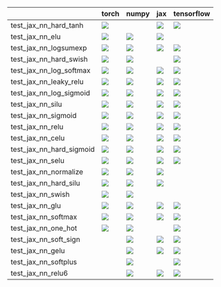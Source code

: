 |                          | torch                                                                                                                                                                                  | numpy                                                                                                                                                                                  | jax                                                                                                                                                                                    | tensorflow                                                                                                                                                                             |
|:-------------------------|:---------------------------------------------------------------------------------------------------------------------------------------------------------------------------------------|:---------------------------------------------------------------------------------------------------------------------------------------------------------------------------------------|:---------------------------------------------------------------------------------------------------------------------------------------------------------------------------------------|:---------------------------------------------------------------------------------------------------------------------------------------------------------------------------------------|
| test_jax_nn_hard_tanh    | <a href="https://github.com/unifyai/ivy/actions/runs/3702164336/jobs/6272187942" rel="noopener noreferrer" target="_blank"><img src=https://img.shields.io/badge/-success-success></a> |                                                                                                                                                                                        | <a href="https://github.com/unifyai/ivy/actions/runs/3702164336/jobs/6272201197" rel="noopener noreferrer" target="_blank"><img src=https://img.shields.io/badge/-success-success></a> | <a href="https://github.com/unifyai/ivy/actions/runs/3702164336/jobs/6272184576" rel="noopener noreferrer" target="_blank"><img src=https://img.shields.io/badge/-success-success></a> |
| test_jax_nn_elu          | <a href="https://github.com/unifyai/ivy/actions/runs/3702164336/jobs/6272208200" rel="noopener noreferrer" target="_blank"><img src=https://img.shields.io/badge/-success-success></a> | <a href="https://github.com/unifyai/ivy/actions/runs/3702164336/jobs/6272217891" rel="noopener noreferrer" target="_blank"><img src=https://img.shields.io/badge/-success-success></a> | <a href="https://github.com/unifyai/ivy/actions/runs/3702164336/jobs/6272209578" rel="noopener noreferrer" target="_blank"><img src=https://img.shields.io/badge/-success-success></a> |                                                                                                                                                                                        |
| test_jax_nn_logsumexp    | <a href="https://github.com/unifyai/ivy/actions/runs/3647715288/jobs/6160328030" rel="noopener noreferrer" target="_blank"><img src=https://img.shields.io/badge/-success-success></a> | <a href="https://github.com/unifyai/ivy/actions/runs/3702164336/jobs/6272214685" rel="noopener noreferrer" target="_blank"><img src=https://img.shields.io/badge/-failure-red></a>     | <a href="https://github.com/unifyai/ivy/actions/runs/3702164336/jobs/6272215240" rel="noopener noreferrer" target="_blank"><img src=https://img.shields.io/badge/-success-success></a> | <a href="https://github.com/unifyai/ivy/actions/runs/3654500870/jobs/6174979852" rel="noopener noreferrer" target="_blank"><img src=https://img.shields.io/badge/-success-success></a> |
| test_jax_nn_hard_swish   | <a href="https://github.com/unifyai/ivy/actions/runs/3702164336/jobs/6272212259" rel="noopener noreferrer" target="_blank"><img src=https://img.shields.io/badge/-success-success></a> | <a href="https://github.com/unifyai/ivy/actions/runs/3702164336/jobs/6272213169" rel="noopener noreferrer" target="_blank"><img src=https://img.shields.io/badge/-failure-red></a>     |                                                                                                                                                                                        | <a href="https://github.com/unifyai/ivy/actions/runs/3647715288/jobs/6160316598" rel="noopener noreferrer" target="_blank"><img src=https://img.shields.io/badge/-success-success></a> |
| test_jax_nn_log_softmax  | <a href="https://github.com/unifyai/ivy/actions/runs/3702164336/jobs/6272198489" rel="noopener noreferrer" target="_blank"><img src=https://img.shields.io/badge/-success-success></a> | <a href="https://github.com/unifyai/ivy/actions/runs/3702164336/jobs/6272174649" rel="noopener noreferrer" target="_blank"><img src=https://img.shields.io/badge/-success-success></a> | <a href="https://github.com/unifyai/ivy/actions/runs/3702164336/jobs/6272213169" rel="noopener noreferrer" target="_blank"><img src=https://img.shields.io/badge/-success-success></a> | <a href="https://github.com/unifyai/ivy/actions/runs/3702164336/jobs/6272214685" rel="noopener noreferrer" target="_blank"><img src=https://img.shields.io/badge/-failure-red></a>     |
| test_jax_nn_leaky_relu   | <a href="https://github.com/unifyai/ivy/actions/runs/3647715288/jobs/6160313491" rel="noopener noreferrer" target="_blank"><img src=https://img.shields.io/badge/-success-success></a> | <a href="https://github.com/unifyai/ivy/actions/runs/3702164336/jobs/6272206186" rel="noopener noreferrer" target="_blank"><img src=https://img.shields.io/badge/-success-success></a> | <a href="https://github.com/unifyai/ivy/actions/runs/3702164336/jobs/6272210555" rel="noopener noreferrer" target="_blank"><img src=https://img.shields.io/badge/-failure-red></a>     | <a href="https://github.com/unifyai/ivy/actions/runs/3647715288/jobs/6160308051" rel="noopener noreferrer" target="_blank"><img src=https://img.shields.io/badge/-success-success></a> |
| test_jax_nn_log_sigmoid  | <a href="https://github.com/unifyai/ivy/actions/runs/3702164336/jobs/6272214685" rel="noopener noreferrer" target="_blank"><img src=https://img.shields.io/badge/-failure-red></a>     | <a href="https://github.com/unifyai/ivy/actions/runs/3702164336/jobs/6272174649" rel="noopener noreferrer" target="_blank"><img src=https://img.shields.io/badge/-failure-red></a>     | <a href="https://github.com/unifyai/ivy/actions/runs/3702164336/jobs/6272201197" rel="noopener noreferrer" target="_blank"><img src=https://img.shields.io/badge/-failure-red></a>     | <a href="https://github.com/unifyai/ivy/actions/runs/3647715288/jobs/6160316598" rel="noopener noreferrer" target="_blank"><img src=https://img.shields.io/badge/-success-success></a> |
| test_jax_nn_silu         | <a href="https://github.com/unifyai/ivy/actions/runs/3702164336/jobs/6272212641" rel="noopener noreferrer" target="_blank"><img src=https://img.shields.io/badge/-success-success></a> | <a href="https://github.com/unifyai/ivy/actions/runs/3702164336/jobs/6272213169" rel="noopener noreferrer" target="_blank"><img src=https://img.shields.io/badge/-success-success></a> | <a href="https://github.com/unifyai/ivy/actions/runs/3702164336/jobs/6272174649" rel="noopener noreferrer" target="_blank"><img src=https://img.shields.io/badge/-success-success></a> | <a href="https://github.com/unifyai/ivy/actions/runs/3702164336/jobs/6272199096" rel="noopener noreferrer" target="_blank"><img src=https://img.shields.io/badge/-success-success></a> |
| test_jax_nn_sigmoid      | <a href="https://github.com/unifyai/ivy/actions/runs/3647715288/jobs/6160319383" rel="noopener noreferrer" target="_blank"><img src=https://img.shields.io/badge/-success-success></a> | <a href="https://github.com/unifyai/ivy/actions/runs/3702164336/jobs/6272212641" rel="noopener noreferrer" target="_blank"><img src=https://img.shields.io/badge/-success-success></a> | <a href="https://github.com/unifyai/ivy/actions/runs/3647715288/jobs/6160316598" rel="noopener noreferrer" target="_blank"><img src=https://img.shields.io/badge/-success-success></a> | <a href="https://github.com/unifyai/ivy/actions/runs/3702164336/jobs/6272213169" rel="noopener noreferrer" target="_blank"><img src=https://img.shields.io/badge/-success-success></a> |
| test_jax_nn_relu         | <a href="https://github.com/unifyai/ivy/actions/runs/3702164336/jobs/6272213809" rel="noopener noreferrer" target="_blank"><img src=https://img.shields.io/badge/-success-success></a> | <a href="https://github.com/unifyai/ivy/actions/runs/3702164336/jobs/6272214685" rel="noopener noreferrer" target="_blank"><img src=https://img.shields.io/badge/-success-success></a> | <a href="https://github.com/unifyai/ivy/actions/runs/3702164336/jobs/6272204504" rel="noopener noreferrer" target="_blank"><img src=https://img.shields.io/badge/-failure-red></a>     | <a href="https://github.com/unifyai/ivy/actions/runs/3702164336/jobs/6272215822" rel="noopener noreferrer" target="_blank"><img src=https://img.shields.io/badge/-success-success></a> |
| test_jax_nn_celu         | <a href="https://github.com/unifyai/ivy/actions/runs/3702164336/jobs/6272200147" rel="noopener noreferrer" target="_blank"><img src=https://img.shields.io/badge/-failure-red></a>     | <a href="https://github.com/unifyai/ivy/actions/runs/3647715288/jobs/6160326951" rel="noopener noreferrer" target="_blank"><img src=https://img.shields.io/badge/-success-success></a> | <a href="https://github.com/unifyai/ivy/actions/runs/3702164336/jobs/6272199096" rel="noopener noreferrer" target="_blank"><img src=https://img.shields.io/badge/-success-success></a> | <a href="https://github.com/unifyai/ivy/actions/runs/3691035842/jobs/6248664171" rel="noopener noreferrer" target="_blank"><img src=https://img.shields.io/badge/-failure-red></a>     |
| test_jax_nn_hard_sigmoid | <a href="https://github.com/unifyai/ivy/actions/runs/3702164336/jobs/6272217336" rel="noopener noreferrer" target="_blank"><img src=https://img.shields.io/badge/-failure-red></a>     | <a href="https://github.com/unifyai/ivy/actions/runs/3702164336/jobs/6272174649" rel="noopener noreferrer" target="_blank"><img src=https://img.shields.io/badge/-success-success></a> | <a href="https://github.com/unifyai/ivy/actions/runs/3695300719/jobs/6257550934" rel="noopener noreferrer" target="_blank"><img src=https://img.shields.io/badge/-success-success></a> | <a href="https://github.com/unifyai/ivy/actions/runs/3702164336/jobs/6272212641" rel="noopener noreferrer" target="_blank"><img src=https://img.shields.io/badge/-success-success></a> |
| test_jax_nn_selu         | <a href="https://github.com/unifyai/ivy/actions/runs/3694948975/jobs/6256748060" rel="noopener noreferrer" target="_blank"><img src=https://img.shields.io/badge/-success-success></a> | <a href="https://github.com/unifyai/ivy/actions/runs/3702402900/jobs/6272687788" rel="noopener noreferrer" target="_blank"><img src=https://img.shields.io/badge/-success-success></a> | <a href="https://github.com/unifyai/ivy/actions/runs/3694948975/jobs/6256748060" rel="noopener noreferrer" target="_blank"><img src=https://img.shields.io/badge/-failure-red></a>     | <a href="https://github.com/unifyai/ivy/actions/runs/3702164336/jobs/6272184576" rel="noopener noreferrer" target="_blank"><img src=https://img.shields.io/badge/-failure-red></a>     |
| test_jax_nn_normalize    | <a href="https://github.com/unifyai/ivy/actions/runs/3702164336/jobs/6272206186" rel="noopener noreferrer" target="_blank"><img src=https://img.shields.io/badge/-failure-red></a>     | <a href="https://github.com/unifyai/ivy/actions/runs/3647715288/jobs/6160311199" rel="noopener noreferrer" target="_blank"><img src=https://img.shields.io/badge/-success-success></a> | <a href="https://github.com/unifyai/ivy/actions/runs/3647715288/jobs/6160315325" rel="noopener noreferrer" target="_blank"><img src=https://img.shields.io/badge/-success-success></a> |                                                                                                                                                                                        |
| test_jax_nn_hard_silu    | <a href="https://github.com/unifyai/ivy/actions/runs/3702164336/jobs/6272187942" rel="noopener noreferrer" target="_blank"><img src=https://img.shields.io/badge/-success-success></a> | <a href="https://github.com/unifyai/ivy/actions/runs/3702164336/jobs/6272186834" rel="noopener noreferrer" target="_blank"><img src=https://img.shields.io/badge/-success-success></a> | <a href="https://github.com/unifyai/ivy/actions/runs/3702164336/jobs/6272212641" rel="noopener noreferrer" target="_blank"><img src=https://img.shields.io/badge/-success-success></a> |                                                                                                                                                                                        |
| test_jax_nn_swish        | <a href="https://github.com/unifyai/ivy/actions/runs/3702164336/jobs/6272187942" rel="noopener noreferrer" target="_blank"><img src=https://img.shields.io/badge/-success-success></a> | <a href="https://github.com/unifyai/ivy/actions/runs/3702164336/jobs/6272212259" rel="noopener noreferrer" target="_blank"><img src=https://img.shields.io/badge/-success-success></a> |                                                                                                                                                                                        |                                                                                                                                                                                        |
| test_jax_nn_glu          | <a href="https://github.com/unifyai/ivy/actions/runs/3702164336/jobs/6272211795" rel="noopener noreferrer" target="_blank"><img src=https://img.shields.io/badge/-success-success></a> | <a href="https://github.com/unifyai/ivy/actions/runs/3647715288/jobs/6160324853" rel="noopener noreferrer" target="_blank"><img src=https://img.shields.io/badge/-success-success></a> | <a href="https://github.com/unifyai/ivy/actions/runs/3702164336/jobs/6272187942" rel="noopener noreferrer" target="_blank"><img src=https://img.shields.io/badge/-failure-red></a>     | <a href="https://github.com/unifyai/ivy/actions/runs/3702164336/jobs/6272198489" rel="noopener noreferrer" target="_blank"><img src=https://img.shields.io/badge/-success-success></a> |
| test_jax_nn_softmax      | <a href="https://github.com/unifyai/ivy/actions/runs/3702164336/jobs/6272213809" rel="noopener noreferrer" target="_blank"><img src=https://img.shields.io/badge/-success-success></a> | <a href="https://github.com/unifyai/ivy/actions/runs/3702164336/jobs/6272213169" rel="noopener noreferrer" target="_blank"><img src=https://img.shields.io/badge/-success-success></a> | <a href="https://github.com/unifyai/ivy/actions/runs/3702164336/jobs/6272196672" rel="noopener noreferrer" target="_blank"><img src=https://img.shields.io/badge/-success-success></a> | <a href="https://github.com/unifyai/ivy/actions/runs/3702164336/jobs/6272196672" rel="noopener noreferrer" target="_blank"><img src=https://img.shields.io/badge/-success-success></a> |
| test_jax_nn_one_hot      | <a href="https://github.com/unifyai/ivy/actions/runs/3702164336/jobs/6272211795" rel="noopener noreferrer" target="_blank"><img src=https://img.shields.io/badge/-failure-red></a>     | <a href="https://github.com/unifyai/ivy/actions/runs/3702164336/jobs/6272198489" rel="noopener noreferrer" target="_blank"><img src=https://img.shields.io/badge/-failure-red></a>     |                                                                                                                                                                                        | <a href="https://github.com/unifyai/ivy/actions/runs/3702164336/jobs/6272217336" rel="noopener noreferrer" target="_blank"><img src=https://img.shields.io/badge/-failure-red></a>     |
| test_jax_nn_soft_sign    |                                                                                                                                                                                        | <a href="https://github.com/unifyai/ivy/actions/runs/3647715288/jobs/6160324853" rel="noopener noreferrer" target="_blank"><img src=https://img.shields.io/badge/-success-success></a> | <a href="https://github.com/unifyai/ivy/actions/runs/3702164336/jobs/6272187435" rel="noopener noreferrer" target="_blank"><img src=https://img.shields.io/badge/-success-success></a> | <a href="https://github.com/unifyai/ivy/actions/runs/3647715288/jobs/6160323069" rel="noopener noreferrer" target="_blank"><img src=https://img.shields.io/badge/-success-success></a> |
| test_jax_nn_gelu         |                                                                                                                                                                                        | <a href="https://github.com/unifyai/ivy/actions/runs/3673035836/jobs/6209761442" rel="noopener noreferrer" target="_blank"><img src=https://img.shields.io/badge/-success-success></a> | <a href="https://github.com/unifyai/ivy/actions/runs/3647715288/jobs/6160323988" rel="noopener noreferrer" target="_blank"><img src=https://img.shields.io/badge/-success-success></a> | <a href="https://github.com/unifyai/ivy/actions/runs/3702164336/jobs/6272200147" rel="noopener noreferrer" target="_blank"><img src=https://img.shields.io/badge/-success-success></a> |
| test_jax_nn_softplus     |                                                                                                                                                                                        | <a href="https://github.com/unifyai/ivy/actions/runs/3647715288/jobs/6160319383" rel="noopener noreferrer" target="_blank"><img src=https://img.shields.io/badge/-success-success></a> |                                                                                                                                                                                        | <a href="https://github.com/unifyai/ivy/actions/runs/3702164336/jobs/6272196672" rel="noopener noreferrer" target="_blank"><img src=https://img.shields.io/badge/-success-success></a> |
| test_jax_nn_relu6        |                                                                                                                                                                                        | <a href="https://github.com/unifyai/ivy/actions/runs/3702164336/jobs/6272213169" rel="noopener noreferrer" target="_blank"><img src=https://img.shields.io/badge/-success-success></a> | <a href="https://github.com/unifyai/ivy/actions/runs/3647715288/jobs/6160323988" rel="noopener noreferrer" target="_blank"><img src=https://img.shields.io/badge/-success-success></a> | <a href="https://github.com/unifyai/ivy/actions/runs/3647715288/jobs/6160319383" rel="noopener noreferrer" target="_blank"><img src=https://img.shields.io/badge/-success-success></a> |